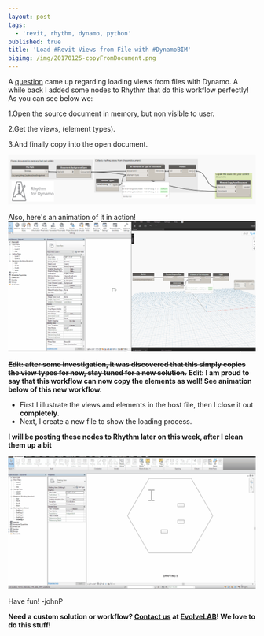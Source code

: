```yaml
---
layout: post
tags:
  - 'revit, rhythm, dynamo, python'
published: true
title: 'Load #Revit Views from File with #DynamoBIM'
bigimg: /img/20170125-copyFromDocument.png
---
```

A [question](https://forum.dynamobim.com/t/insert-from-file-views/9106/4) came up regarding loading views from files with Dynamo. A while back I added some nodes to Rhythm that do this workflow perfectly!
As you can see below we:

1.Open the source document in memory, but non visible to user.

2.Get the views, (element types).

3.And finally copy into the open document.


![graph](/img/20170125-copyFromDocument.png "Graph")


Also, here's an animation of it in action!
![gif](/img/20170125-copyViewsFromDocument.gif "Action")

<s>**Edit: after some investigation, it was discovered that this simply copies the view types for now, stay tuned for a new solution.**</s>
**Edit: I am proud to say that this workflow can now copy the elements as well! See animation below of this new workflow.**

* First I illustrate the views and elements in the host file, then I close it out **completely**. 
* Next, I create a new file to show the loading process.

**I will be posting these nodes to Rhythm later on this week, after I clean them up a bit**

![better workflow](/img/20170126-copyViewPlusElementsFromFile.gif "Better Workflow")

Have fun!
-johnP

**Need a custom solution or workflow? [Contact us](http://www.evolvebim.com/contact) at [EvolveLAB](http://www.evolvebim.com/)! We love to do this stuff!**
